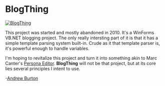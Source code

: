 BlogThing
=========

[![BlogThing](https://raw.github.com/andreburto/BlogThing/master/blogthing-20131017.png)](https://github.com/andreburto/BlogThing/)

This project was started and mostly abandoned in 2010. It's a WinForms VB.NET blogging project. The only really intersting part of it is that it has a simple template parsing system built-in. Crude as it that template parser is, it's powerful enough to handle variables.

I'm hoping to revitalize this project and turn it into something akin to Marc Canter's [Persona Editor](http://www.youtube.com/watch?v=AtRoRMzE8Uc&list=FLLrC4Za37X3vvgdDcfTUPEg&index=3). **BlogThing** will not be that project, but at its core lies several principles I intent to use.

-[Andrew Burton](http://andrewburton.biz)